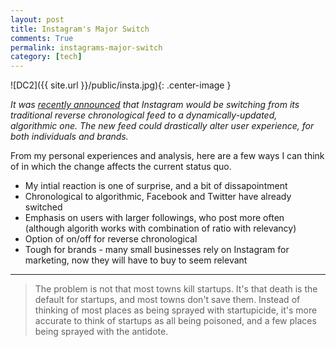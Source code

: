 ```yaml
---
layout: post
title: Instagram's Major Switch
comments: True
permalink: instagrams-major-switch
category: [tech]
---
```


![DC2]({{ site.url }}/public/insta.jpg){: .center-image }

*It was [recently announced](http://techcrunch.com/2016/03/15/filteredgram/) that Instagram would be switching from its traditional reverse chronological feed to a dynamically-updated, algorithmic one. The new feed could drastically alter user experience, for both individuals and brands.*

From my personal experiences and analysis, here are a few ways I can think of in which the change affects the current status quo.

* My intial reaction is one of surprise, and a bit of dissapointment
* Chronological to algorithmic, Facebook and Twitter have already switched
* Emphasis on users with larger followings, who post more often (although algorith works with combination of ratio with relevancy)
* Option of on/off for reverse chronological 
* Tough for brands - many small businesses rely on Instagram for marketing, now they will have to buy to seem relevant

-----

> The problem is not that most towns kill startups. It's that death is the default for startups, and most towns don't save them. Instead of thinking of most places as being sprayed with startupicide, it's more accurate to think of startups as all being poisoned, and a few places being sprayed with the antidote.